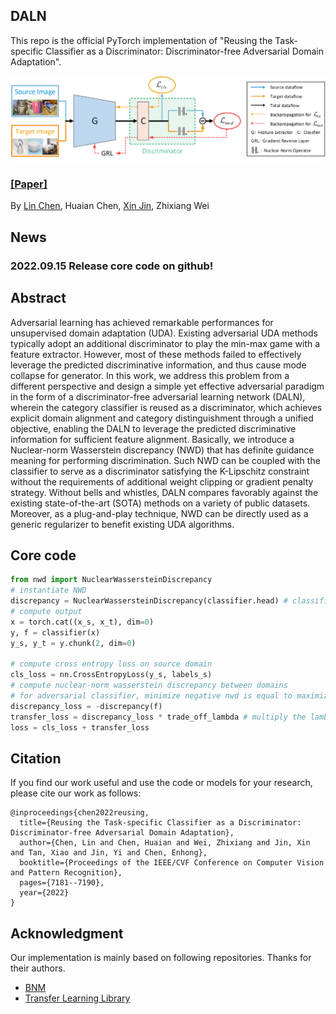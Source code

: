 ## DALN
This repo is the official PyTorch implementation of "Reusing the Task-specific Classifier as a Discriminator: Discriminator-free Adversarial Domain Adaptation".

![](resources/figure1.png)
### [[Paper]](https://openaccess.thecvf.com/content/CVPR2022/html/Chen_Reusing_the_Task-Specific_Classifier_as_a_Discriminator_Discriminator-Free_Adversarial_Domain_CVPR_2022_paper.html)
By [Lin Chen](https://scholar.google.com/citations?user=-t92FH8AAAAJ&hl=zh-CN&oi=sra), Huaian Chen, [Xin Jin](https://scholar.google.com/citations?hl=en&user=byaSC-kAAAAJ), Zhixiang Wei

## News
### 2022.09.15 Release core code on github!

## Abstract
Adversarial learning has achieved remarkable performances for unsupervised domain adaptation (UDA). 
Existing adversarial UDA methods typically adopt an additional discriminator to play the min-max game with a feature extractor. 
However, most of these methods failed to effectively leverage the predicted discriminative information, and thus cause mode collapse for generator.
In this work, we address this problem from a different perspective and design a simple yet effective adversarial paradigm in the form of a discriminator-free adversarial learning network (DALN), 
wherein the category classifier is reused as a discriminator, which achieves explicit domain alignment and category distinguishment through a unified objective, enabling the DALN to leverage the predicted discriminative information for sufficient feature alignment. Basically, we introduce a Nuclear-norm Wasserstein discrepancy (NWD) that has definite guidance meaning for performing discrimination. Such NWD can be coupled with the classifier to serve as a discriminator satisfying the K-Lipschitz constraint without the requirements of additional weight clipping or gradient penalty strategy. Without bells and whistles, DALN compares favorably against the existing state-of-the-art (SOTA) methods on a variety of public datasets. Moreover, as a plug-and-play technique, NWD can be directly used as a generic regularizer to benefit existing UDA algorithms.

## Core code
```python
from nwd import NuclearWassersteinDiscrepancy
# instantiate NWD
discrepancy = NuclearWassersteinDiscrepancy(classifier.head) # classifier is your own whole classification model
# compute output
x = torch.cat((x_s, x_t), dim=0)
y, f = classifier(x)
y_s, y_t = y.chunk(2, dim=0)

# compute cross entropy loss on source domain
cls_loss = nn.CrossEntropyLoss(y_s, labels_s)
# compute nuclear-norm wasserstein discrepancy between domains
# for adversarial classifier, minimize negative nwd is equal to maximize nwd
discrepancy_loss = -discrepancy(f)
transfer_loss = discrepancy_loss * trade_off_lambda # multiply the lambda to trade off the loss term
loss = cls_loss + transfer_loss
```

## Citation
If you find our work useful and use the code or models for your research, please cite our work as follows:
```none
@inproceedings{chen2022reusing,
  title={Reusing the Task-specific Classifier as a Discriminator: Discriminator-free Adversarial Domain Adaptation},
  author={Chen, Lin and Chen, Huaian and Wei, Zhixiang and Jin, Xin and Tan, Xiao and Jin, Yi and Chen, Enhong},
  booktitle={Proceedings of the IEEE/CVF Conference on Computer Vision and Pattern Recognition},
  pages={7181--7190},
  year={2022}
}
```

## Acknowledgment
Our implementation is mainly based on following repositories. Thanks for their authors.
* [BNM](https://github.com/cuishuhao/BNM.git)
* [Transfer Learning Library](https://github.com/thuml/Transfer-Learning-Library.git)